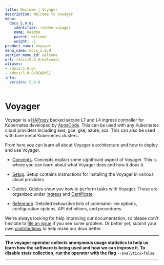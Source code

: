 ```yaml
---
title: Weclome | Voyager
description: Welcome to Voyager
menu:
  docs_5.0.0:
    identifier: readme-voyager
    name: Readme
    parent: welcome
    weight: -1
product_name: voyager
menu_name: docs_5.0.0
section_menu_id: welcome
url: /docs/5.0.0/welcome/
aliases:
- /docs/5.0.0/
- /docs/5.0.0/README/
info:
  version: 5.0.0
---
```


# Voyager

Voyager is a [HAProxy](http://www.haproxy.org/) backed secure L7 and L4 ingress controller for Kubernetes developed by [AppsCode](https://appscode.com). This can be used with any Kubernetes cloud providers including aws, gce, gke, azure, acs. This can also be used with bare metal Kubernetes clusters.

From here you can learn all about Voyager's architecture and how to deploy and use Voyager.

- [Concepts](/docs/5.0.0/concepts/). Concepts explain some significant aspect of Voyager. This
is where you can learn about what Voyager does and how it does it.

- [Setup](/docs/5.0.0/setup/). Setup contains instructions for installing
  the Voyager in various cloud providers.

- Guides. Guides show you how to perform tasks with Voyager. These are organized under [Ingress](/docs/5.0.0/guides/ingress) and [Certificate](/docs/5.0.0/guides/certificate).

- [Reference](/docs/5.0.0/reference/). Detailed exhaustive lists of
command-line options, configuration options, API definitions, and procedures.

We're always looking for help improving our documentation, so please don't hesitate to
[file an issue](https://github.com/appscode/voyager/issues/new) if you see some problem.
Or better yet, submit your own [contributions](/docs/5.0.0/CONTRIBUTING) to help
make our docs better.

---

**The voyager operator collects anonymous usage statistics to help us learn how the software is being used and how we can improve it.
To disable stats collection, run the operator with the flag** `--analytics=false`.

---
